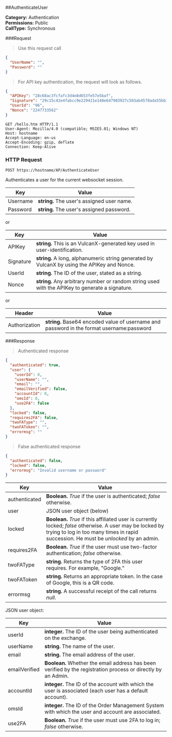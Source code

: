 ##AuthenticateUser

**Category:** Authentication<br />
**Permissions:** Public<br />
**CallType:** Synchronous

###Request

> Use this request call

```json
{
  "UserName": "",
  "Password": ""
}
```

> For API key authentication, the request will look as follows.

```json
{
  "APIKey": "28c68ac3fcfafc3d4e8d653fe57e5baf",
  "Signature": "29c15c42e4fabcc9e229421e148e647903927c503ab4578ada55bb13a63a9636",
  "UserId": "96",
  "Nonce": "2247733562"
}
```

```http
GET /hello.htm HTTP/1.1
User-Agent: Mozilla/4.0 (compatible; MSIE5.01; Windows NT)
Host: hostname
Accept-Language: en-us
Accept-Encoding: gzip, deflate
Connection: Keep-Alive
```

### HTTP Request

`POST https://hostname/AP/AuthenticateUser`

Authenticates a user for the current websocket session.

| Key      | Value                                      |
| -------- | ------------------------------------------ |
| Username | **string.** The user's assigned user name. |
| Password | **string.** The user's assigned password.  |

or

| Key       | Value                                                                                           |
| --------- | ----------------------------------------------------------------------------------------------- |
| APIKey    | **string.** This is an VulcanX-generated key used in user-identification.                    |
| Signature | **string.** A long, alphanumeric string generated by VulcanX by using the APIKey and Nonce.  |
| UserId    | **string.** The ID of the user, stated as a string.                                             |
| Nonce     | **string.** Any arbitrary number or random string used with the APIKey to generate a signature. |

or

| Header        | Value                                                                                     |
| ------------- | ----------------------------------------------------------------------------------------- |
| Authorization | **string.** Base64 encoded value of username and password in the format username:password |

###Response

> Authenticated response

```json
{
  "authenticated": true,
  "user": {
    "userId": 0,
    "userName": "",
    "email": "",
    "emailVerified": false,
    "accountId": 0,
    "omsId": 0,
    "use2FA": false
  },
  "locked": false,
  "requires2FA": false,
  "twoFAType": "",
  "twoFAToken": "",
  "errormsg": ""
}
```

> False authenticated response

```json
{
  "authenticated": false,
  "locked": false,
  "errormsg": "Invalid username or password"
}
```

| Key           | Value                                                                                                                                                                                               |
| ------------- | --------------------------------------------------------------------------------------------------------------------------------------------------------------------------------------------------- |
| authenticated | **Boolean.** _True_ if the user is authenticated; _false_ otherwise.                                                                                                                                |
| user          | JSON user object (below)                                                                                                                                                                            |
| locked        | **Boolean.** _True_ if this affiliated user is currently locked; _false_ otherwise. A user may be locked by trying to log in too many times in rapid succession. He must be _unlocked_ by an admin. |
| requires2FA   | **Boolean.** _True_ if the user must use two-factor authentication; _false_ otherwise.                                                                                                              |
| twoFAType     | **string.** Returns the type of 2FA this user requires. For example, "Google."                                                                                                                      |
| twoFAToken    | **string.** Returns an appropriate token. In the case of Google, this is a QR code.                                                                                                                 |
| errormsg      | **string.** A successful receipt of the call returns _null_.                                                                                                                                        |

JSON user object:

| Key           | Value                                                                                                         |
| ------------- | ------------------------------------------------------------------------------------------------------------- |
| userId        | **integer.** The ID of the user being authenticated on the exchange.                                          |
| userName      | **string.** The name of the user.                                                                             |
| email         | **string.** The email address of the user.                                                                    |
| emailVerified | **Boolean.** Whether the email address has been verified by the registration process or directly by an Admin. |
| accountId     | **integer.** The ID of the account with which the user is associated (each user has a default account).       |
| omsId         | **integer.** The ID of the Order Management System with which the user and account are associated.            |
| use2FA        | **Boolean.** _True_ if the user must use 2FA to log in; _false_ otherwise.                                    |

